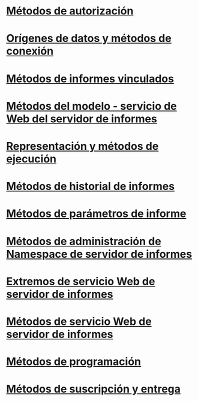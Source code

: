 # [Métodos de autorización](authorization-methods.md)
# [Orígenes de datos y métodos de conexión](data-sources-and-connection-methods.md)
# [Métodos de informes vinculados](linked-reports-methods.md)
# [Métodos del modelo - servicio de Web del servidor de informes](model-methods-report-server-web-service.md)
# [Representación y métodos de ejecución](rendering-and-execution-methods.md)
# [Métodos de historial de informes](report-history-methods.md)
# [Métodos de parámetros de informe](report-parameters-methods.md)
# [Métodos de administración de Namespace de servidor de informes](report-server-namespace-management-methods.md)
# [Extremos de servicio Web de servidor de informes](report-server-web-service-endpoints.md)
# [Métodos de servicio Web de servidor de informes](report-server-web-service-methods.md)
# [Métodos de programación](scheduling-methods.md)
# [Métodos de suscripción y entrega](subscription-and-delivery-methods.md)
